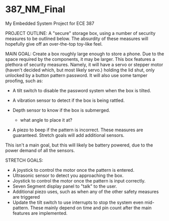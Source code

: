 # 387_NM_Final
My Embedded System Project for ECE 387

PROJECT OUTLINE:
A "secure" storage box, using a number of security measures to be outlined below.
The absurdity of these measures will hopefully give off an over-the-top toy-like feel.

MAIN GOAL:
Create a box roughly large enough to store a phone. Due to the space required by the components, it may be larger. This box features a plethora of security measures.
Namely, it will have a servo or stepper motor (haven't decided which, but most likely servo.) holding the lid shut, only unlocked by a button pattern password.
It will also use some tamper proofing, such as:
- A tilt switch to disable the password system when the box is tilted.
  
- A vibration sensor to detect if the box is being rattled.
- Depth sensor to know if the box is submerged. 
  - what angle to place it at?
- A piezo to beep if the pattern is incorrect.
These measures are guaranteed. Stretch goals will add additional sensors.

This isn't a main goal, but this will likely be battery powered, due to the power demand of all the sensors.

STRETCH GOALS:
- A joystick to control the motor once the pattern is entered.
- Ultrasonic sensor to detect you approaching the box.
- Joystick to control the motor once the pattern is input correctly.
- Seven Segment display panel to "talk" to the user.
- Additional piezo uses, such as when any of the other safety measures are triggered
- Update the tilt switch to use interrupts to stop the system even mid-pattern.
These mainly depend on time and pin count after the main features are implemented.


